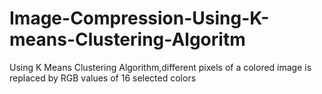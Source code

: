 # Image-Compression-Using-K-means-Clustering-Algoritm
Using K Means Clustering Algorithm,different pixels of a colored image is replaced by RGB values of 16 selected colors
